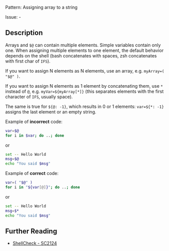 Pattern: Assigning array to a string

Issue: -

## Description

Arrays and `$@` can contain multiple elements. Simple variables contain only one. When assigning multiple elements to one element, the default behavior depends on the shell (bash concatenates with spaces, zsh concatenates with first char of `IFS`).

If you want to assign N elements as N elements, use an array, e.g. `myArray=( "$@" )`.

If you want to assign N elements as 1 element by concatenating them, use `*` instead of `@`, e.g. `myVar=${myArray[*]}` (this separates elements with the first character of `IFS`, usually space).

The same is true for `${@: -1}`, which results in 0 or 1 elements: `var=${*: -1}` assigns the last element or an empty string.

Example of **incorrect** code:

```sh
var=$@
for i in $var; do ..; done
```

or

```sh
set -- Hello World
msg=$@
echo "You said $msg"
```

Example of **correct** code:

```sh
var=( "$@" )
for i in "${var[@]}"; do ..; done
```

or

```sh
set -- Hello World
msg=$*
echo "You said $msg"
```

## Further Reading

* [ShellCheck - SC2124](https://github.com/koalaman/shellcheck/wiki/SC2124)
